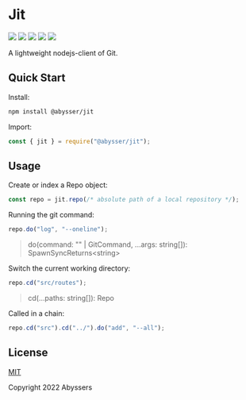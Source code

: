 # Jit

<p align="left">
  <a><img src="https://img.shields.io/github/license/Abyssers/jit"></a>
  <a><img src="https://img.shields.io/github/workflow/status/Abyssers/jit/publishment"></a>
  <a><img src="https://img.shields.io/github/issues/Abyssers/jit"></a>
  <a><img src="https://img.shields.io/github/forks/Abyssers/jit"></a>
  <a><img src="https://img.shields.io/github/stars/Abyssers/jit"></a>
</p>

A lightweight nodejs-client of Git.

## Quick Start

Install:

```sh
npm install @abysser/jit
```

Import:

```js
const { jit } = require("@abysser/jit");
```

## Usage

Create or index a Repo object:

```js
const repo = jit.repo(/* absolute path of a local repository */);
```

Running the git command:

```js
repo.do("log", "--oneline");
```

> do(command: "" | GitCommand, ...args: string[]): SpawnSyncReturns\<string\>

Switch the current working directory:

```js
repo.cd("src/routes");
```

> cd(...paths: string[]): Repo

Called in a chain:

```js
repo.cd("src").cd("../").do("add", "--all");
```

## License

[MIT](./LICENSE)

Copyright 2022 Abyssers